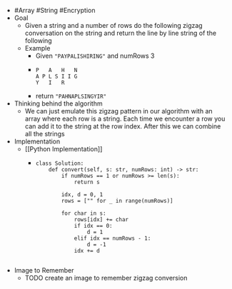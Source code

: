 - #Array #String #Encryption
- Goal
	- Given a string and a number of rows do the following zigzag conversation on the string and return the line by line string of the following
	- Example
		- Given `"PAYPALISHIRING"` and numRows 3
		- ```
		  P   A   H   N
		  A P L S I I G
		  Y   I   R
		  ```
		- return `"PAHNAPLSINGYIR"`
- Thinking behind the algorithm
	- We can just emulate this zigzag pattern in our algorithm with an array where each row is a string. Each time we encounter a  row you can add it to the string at the row index. After this we can combine all the strings
- Implementation
	- [[Python Implementation]]
		- ```
		  class Solution:
		      def convert(self, s: str, numRows: int) -> str:
		          if numRows == 1 or numRows >= len(s):
		              return s
		          
		          idx, d = 0, 1
		          rows = ["" for _ in range(numRows)]
		          
		          for char in s: 
		              rows[idx] += char
		              if idx == 0:
		                  d = 1
		              elif idx == numRows - 1:
		                  d = -1
		              idx += d
		          
		  ```
- Image to Remember
	- TODO create an image to remember zigzag conversion